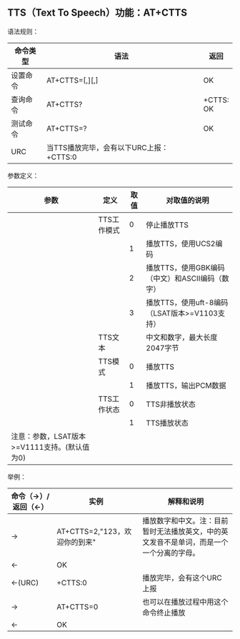 ## TTS（Text To Speech）功能：AT+CTTS

语法规则：

| 命令类型 | 语法                                    | 返回                   |
| -------- | --------------------------------------- | ---------------------- |
| 设置命令 | AT+CTTS=<mode>[,<text>][,<pcm>]         | OK                     |
| 查询命令 | AT+CTTS?                                | +CTTS: <status> <br>OK |
| 测试命令 | AT+CTTS=?                               | OK                     |
| URC      | 当TTS播放完毕，会有以下URC上报：+CTTS:0 |                        |

 

参数定义： 

| 参数                                              | 定义        | 取值 | 对取值的说明                                          |
| ------------------------------------------------- | ----------- | ---- | ----------------------------------------------------- |
| <mode>                                            | TTS工作模式 | 0    | 停止播放TTS                                           |
|                                                   |             | 1    | 播放TTS，<text>使用UCS2编码                           |
|                                                   |             | 2    | 播放TTS，<text>使用GBK编码（中文）和ASCII编码（数字） |
|                                                   |             | 3    | 播放TTS，<text>使用uft-8编码（LSAT版本>=V1103支持）   |
| <text>                                            | TTS文本     |      | 中文和数字，最大长度2047字节                          |
| <pcm>                                             | TTS模式     | 0    | 播放TTS                                               |
|                                                   |             | 1    | 播放TTS，输出PCM数据                                  |
| <status>                                          | TTS工作状态 | 0    | TTS非播放状态                                         |
|                                                   |             | 1    | TTS播放状态                                           |
| 注意：<pcm>参数，LSAT版本>=V1111支持。(默认值为0) |             |      |                                                       |

 

举例：

| 命令（→）/返回（←） | 实例                          | 解释和说明                                                   |
| ------------------- | ----------------------------- | ------------------------------------------------------------ |
| →                   | AT+CTTS=2,"123，欢迎你的到来" | 播放数字和中文。注：目前暂时无法播放英文，<text>中的英文发音不是单词，而是一个一个分离的字母。 |
| ←                   | OK                            |                                                              |
| ←(URC)              | +CTTS:0                       | 播放完毕，会有这个URC上报                                    |
| →                   | AT+CTTS=0                     | 也可以在播放过程中用这个命令终止播放                         |
| ←                   | OK                            |                                                              |
